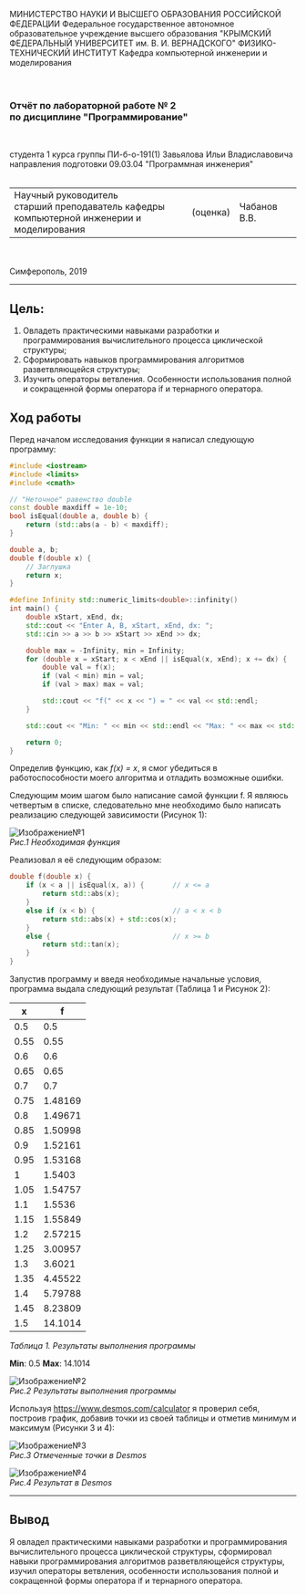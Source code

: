 МИНИСТЕРСТВО НАУКИ И ВЫСШЕГО ОБРАЗОВАНИЯ РОССИЙСКОЙ ФЕДЕРАЦИИ
Федеральное государственное автономное образовательное учреждение высшего образования
"КРЫМСКИЙ ФЕДЕРАЛЬНЫЙ УНИВЕРСИТЕТ им. В. И. ВЕРНАДСКОГО"
ФИЗИКО-ТЕХНИЧЕСКИЙ ИНСТИТУТ
Кафедра компьютерной инженерии и моделирования
<br/><br/>
​
### Отчёт по лабораторной работе № 2<br/> по дисциплине "Программирование"
<br/>

студента 1 курса группы ПИ-б-о-191(1)
Завьялова Ильи Владиславовича
направления подготовки 09.03.04 "Программная инженерия"
<br/>
​
<table>
<tr><td>Научный руководитель<br/> старший преподаватель кафедры<br/>компьютерной инженерии и моделирования</td>
<td>(оценка)</td>
<td>Чабанов В.В.</td>
</tr>
</table>
<br/><br/>
​
Симферополь, 2019

* * *

## Цель:

1. Овладеть практическими навыками разработки и программирования вычислительного процесса циклической структуры;
2. Сформировать навыков программирования алгоритмов разветвляющейся структуры;
3. Изучить операторы ветвления. Особенности использования полной и сокращенной формы оператора if и тернарного оператора.

## Ход работы

Перед началом исследования функции я написал следующую программу:

```cpp
#include <iostream>
#include <limits>
#include <cmath>

// "Неточное" равенство double
const double maxdiff = 1e-10;
bool isEqual(double a, double b) {
    return (std::abs(a - b) < maxdiff);
}

double a, b;
double f(double x) {
    // Заглушка
    return x;
}

#define Infinity std::numeric_limits<double>::infinity()
int main() {
    double xStart, xEnd, dx;
    std::cout << "Enter A, B, xStart, xEnd, dx: ";
    std::cin >> a >> b >> xStart >> xEnd >> dx;

    double max = -Infinity, min = Infinity;
    for (double x = xStart; x < xEnd || isEqual(x, xEnd); x += dx) {
        double val = f(x);
        if (val < min) min = val;
        if (val > max) max = val;

        std::cout << "f(" << x << ") = " << val << std::endl;
    }

    std::cout << "Min: " << min << std::endl << "Max: " << max << std::endl;

    return 0;
}
```

Определив функцию, как _f(x) = x_, я смог убедиться в работоспособности моего алгоритма и отладить возможные ошибки.

Следующим моим шагом было написание самой функции f. Я являюсь четвертым в списке, следовательно мне необходимо было написать реализацию следующей зависимости (Рисунок 1):

![Изображение№1](/Lab2/Screenshots/Screenshot_5.png "Рис.1")\
*Рис.1 Необходимая функция*

Реализовал я её следующим образом:

```cpp
double f(double x) {
    if (x < a || isEqual(x, a)) {       // x <= a
        return std::abs(x);
    }
    else if (x < b) {                   // a < x < b
        return std::abs(x) + std::cos(x);
    }
    else {                              // x >= b
        return std::tan(x);
    }
}
```

Запустив программу и введя необходимые начальные условия, программа выдала следующий результат (Таблица 1 и Рисунок 2):

x    | f
-----|-----
0.5  | 0.5
0.55 | 0.55
0.6  | 0.6
0.65 | 0.65
0.7  | 0.7
0.75 | 1.48169
0.8  | 1.49671
0.85 | 1.50998
0.9  | 1.52161
0.95 | 1.53168
1    | 1.5403
1.05 | 1.54757
1.1  | 1.5536
1.15 | 1.55849
1.2  | 2.57215
1.25 | 3.00957
1.3  | 3.6021
1.35 | 4.45522
1.4  | 5.79788
1.45 | 8.23809
1.5  | 14.1014
*Таблица 1. Результаты выполнения программы*

__Min__: 0.5
__Max__: 14.1014

![Изображение№2](/Lab2/Screenshots/Screenshot_1.png "Рис.2")\
*Рис.2 Результаты выполнения программы*

Используя https://www.desmos.com/calculator я проверил себя, построив график, добавив точки из своей таблицы и отметив минимум и максимум (Рисунки 3 и 4):

![Изображение№3](/Lab2/Screenshots/Screenshot_6.png "Рис. 3")\
*Рис.3 Отмеченные точки в Desmos*

![Изображение№4](/Lab2/Screenshots/Screenshot_8.png "Рис. 4")\
*Рис.4 Результат в Desmos* 

* * *

## Вывод

Я овладел практическими навыками разработки и программирования вычислительного процесса циклической структуры, сформировал навыки программирования алгоритмов разветвляющейся структуры, изучил операторы ветвления, особенности использования полной и сокращенной формы оператора if и тернарного оператора.
